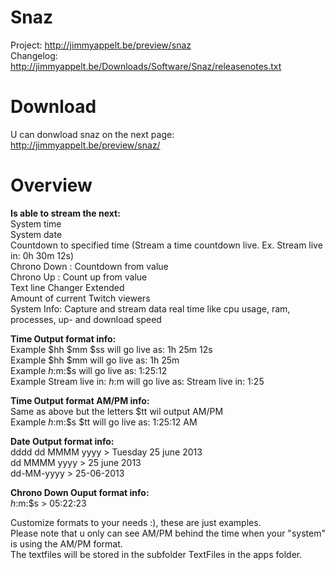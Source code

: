 # Snaz
Project: http://jimmyappelt.be/preview/snaz  
Changelog: http://jimmyappelt.be/Downloads/Software/Snaz/releasenotes.txt  

# Download

U can donwload snaz on the next page:  
http://jimmyappelt.be/preview/snaz/

# Overview

**Is able to stream the next:**  
System time  
System date  
Countdown to specified time (Stream a time countdown live. Ex. Stream live in: 0h 30m 12s)  
Chrono Down : Countdown from value  
Chrono Up : Count up from value  
Text line Changer Extended  
Amount of current Twitch viewers  
System Info: Capture and stream data real time like cpu usage, ram, processes, up- and download speed  

**Time Output format info:**  
Example $hh $mm $ss will go live as: 1h 25m 12s  
Example $hh $mm will go live as: 1h 25m  
Example $h:$m:$s will go live as: 1:25:12  
Example Stream live in: $h:$m will go live as: Stream live in: 1:25  

**Time Output format AM/PM info:**  
Same as above but the letters $tt wil output AM/PM  
Example $h:$m:$s $tt will go live as: 1:25:12 AM  

**Date Output format info:**  
dddd dd MMMM yyyy > Tuesday 25 june 2013  
dd MMMM yyyy > 25 june 2013  
dd-MM-yyyy > 25-06-2013  

**Chrono Down Ouput format info:**  
$h:$m:$s > 05:22:23  

Customize formats to your needs :), these are just examples.  
Please note that u only can see AM/PM behind the time when your "system" is using the AM/PM format.  
The textfiles will be stored in the subfolder TextFiles in the apps folder.  

